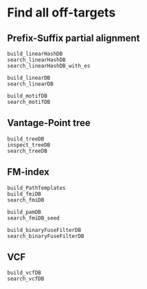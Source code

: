 # Find all off-targets

## Prefix-Suffix partial alignment

```@docs
build_linearHashDB
search_linearHashDB
search_linearHashDB_with_es

build_linearDB
search_linearDB

build_motifDB
search_motifDB
```

## Vantage-Point tree

```@docs
build_treeDB
inspect_treeDB
search_treeDB
```

## FM-index

```@docs
build_PathTemplates
build_fmiDB
search_fmiDB

build_pamDB
search_fmiDB_seed

build_binaryFuseFilterDB
search_binaryFuseFilterDB
```

## VCF

```@docs
build_vcfDB
search_vcfDB
```